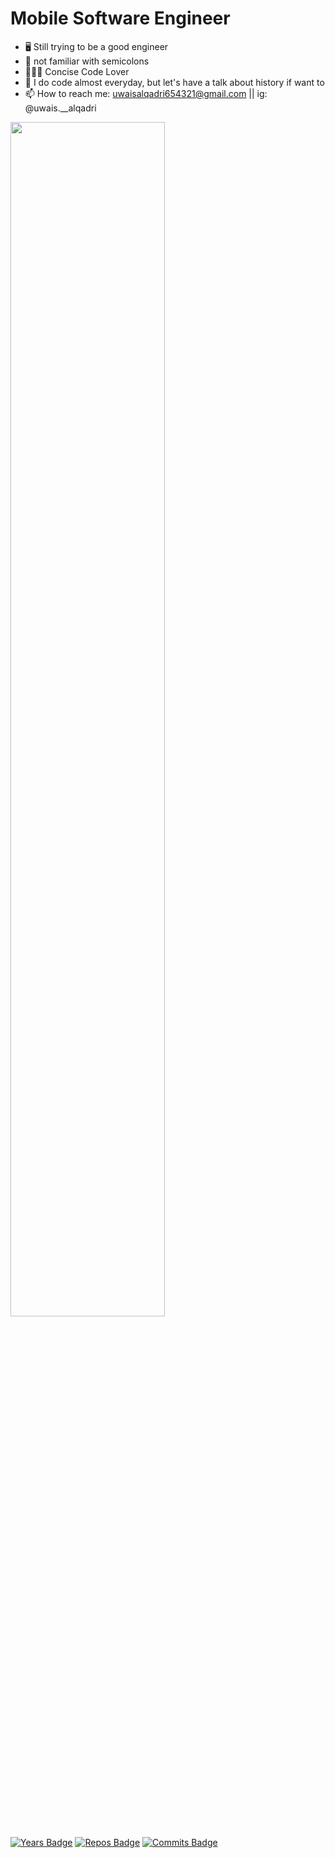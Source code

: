 # Mobile Software Engineer

- 🖥 Still trying to be a good engineer
- 👏 not familiar with semicolons
- 👨🏻‍💻 Concise Code Lover
- 📖 I do code almost everyday, but let's have a talk about history if want to
- 📫 How to reach me: uwaisalqadri654321@gmail.com || ig: @uwais.__alqadri



 <img src="https://github-readme-stats.vercel.app/api?username=uwais123&&show_icons=true&title_color=4ecdc4&icon_color=247ba0&text_color=1a535c&bg_color=ffffff" width="70%">
  
  [![Years Badge](https://badges.pufler.dev/years/uwais123)](https://badges.pufler.dev)
  [![Repos Badge](https://badges.pufler.dev/repos/uwais123)](https://badges.pufler.dev)
  [![Commits Badge](https://badges.pufler.dev/commits/weekly/uwais123)](https://badges.pufler.dev)
  


